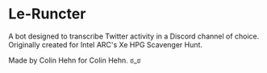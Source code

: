# Le-Runcter
A bot designed to transcribe Twitter activity in a Discord channel of choice. Originally created for Intel ARC's Xe HPG Scavenger Hunt.

Made by Colin Hehn for Colin Hehn. ಠ_ಠ
